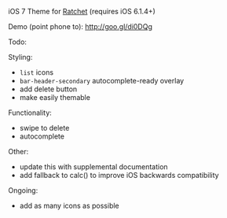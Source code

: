 iOS 7 Theme for [Ratchet](https://github.com/maker/ratchet/) (requires iOS 6.1.4+)

Demo (point phone to): http://goo.gl/di0DQg

Todo:

Styling:
- `list` icons
- `bar-header-secondary` autocomplete-ready overlay
- add delete button
- make easily themable

Functionality:
- swipe to delete
- autocomplete

Other:
- update this with supplemental documentation
- add fallback to calc() to improve iOS backwards compatibility

Ongoing:
- add as many icons as possible